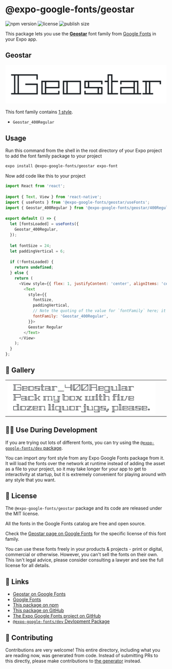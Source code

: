 # @expo-google-fonts/geostar

![npm version](https://flat.badgen.net/npm/v/@expo-google-fonts/geostar)
![license](https://flat.badgen.net/github/license/expo/google-fonts)
![publish size](https://flat.badgen.net/packagephobia/install/@expo-google-fonts/geostar)

This package lets you use the [**Geostar**](https://fonts.google.com/specimen/Geostar) font family from [Google Fonts](https://fonts.google.com/) in your Expo app.

## Geostar

![Geostar](./font-family.png)

This font family contains [1 style](#-gallery).

- `Geostar_400Regular`

## Usage

Run this command from the shell in the root directory of your Expo project to add the font family package to your project
```sh
expo install @expo-google-fonts/geostar expo-font
```

Now add code like this to your project
```js
import React from 'react';

import { Text, View } from 'react-native';
import { useFonts } from '@expo-google-fonts/geostar/useFonts';
import { Geostar_400Regular } from '@expo-google-fonts/geostar/400Regular';

export default () => {
  let [fontsLoaded] = useFonts({
    Geostar_400Regular,
  });

  let fontSize = 24;
  let paddingVertical = 6;

  if (!fontsLoaded) {
    return undefined;
  } else {
    return (
      <View style={{ flex: 1, justifyContent: 'center', alignItems: 'center' }}>
        <Text
          style={{
            fontSize,
            paddingVertical,
            // Note the quoting of the value for `fontFamily` here; it expects a string!
            fontFamily: 'Geostar_400Regular',
          }}>
          Geostar Regular
        </Text>
      </View>
    );
  }
};

```

## 🔡 Gallery


||||
|-|-|-|
|![Geostar_400Regular](./Geostar_400Regular.ttf.png)||||


## 👩‍💻 Use During Development

If you are trying out lots of different fonts, you can try using the [`@expo-google-fonts/dev` package](https://github.com/expo/google-fonts/tree/master/font-packages/dev#readme).

You can import *any* font style from any Expo Google Fonts package from it. It will load the fonts
over the network at runtime instead of adding the asset as a file to your project, so it may take longer
for your app to get to interactivity at startup, but it is extremely convenient
for playing around with any style that you want.

## 📖 License

The `@expo-google-fonts/geostar` package and its code are released under the MIT license.

All the fonts in the Google Fonts catalog are free and open source.

Check the [Geostar page on Google Fonts](https://fonts.google.com/specimen/Geostar) for the specific license of this font family.

You can use these fonts freely in your products & projects - print or digital, commercial or otherwise. However, you can't sell the fonts on their own. This isn't legal advice, please consider consulting a lawyer and see the full license for all details.

## 🔗 Links

- [Geostar on Google Fonts](https://fonts.google.com/specimen/Geostar)
- [Google Fonts](https://fonts.google.com/)
- [This package on npm](https://www.npmjs.com/package/@expo-google-fonts/geostar)
- [This package on GitHub](https://github.com/expo/google-fonts/tree/master/font-packages/geostar)
- [The Expo Google Fonts project on GitHub](https://github.com/expo/google-fonts)
- [`@expo-google-fonts/dev` Devlopment Package](https://github.com/expo/google-fonts/tree/master/font-packages/dev)

## 🤝 Contributing

Contributions are very welcome! This entire directory, including what you are reading now, was generated from code. Instead of submitting PRs to this directly, please make contributions to [the generator](https://github.com/expo/google-fonts/tree/master/packages/generator) instead.

